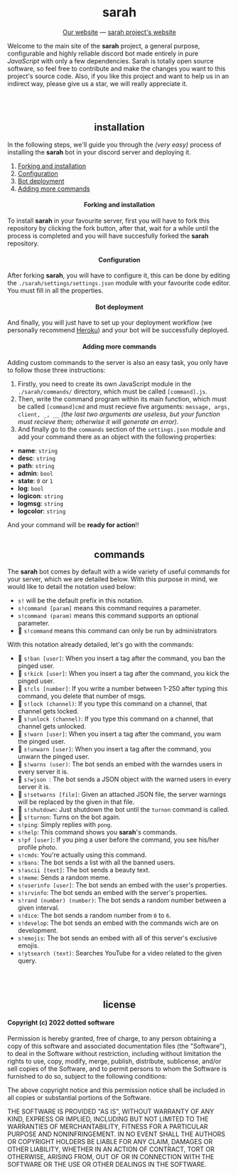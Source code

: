 <h1 align="center"> sarah </h1>
<p align="center"> <a href="https://dottedco.github.io/">Our website</a> — <a href="https://dottedco.github.io/sarah/">sarah project's website</a> </p>

Welcome to the main site of the **sarah** project, a general purpose, configurable and highly reliable discord bot made entirely in pure *JavaScript* with only a few dependencies. Sarah is totally open source software, so feel free to contribute and make the changes you want to this project's source code. Also, if you like this project and want to help us in an indirect way, please give us a star, we will really appreciate it.

<br>
<br>

<h2 align="center"> installation </h2>
In the following steps, we'll guide you through the <i>(very easy)</i> process of installing the <b>sarah</b> bot in your discord server and deploying it.
<br>

1. [Forking and installation](#-forking-and-installation-)
2. [Configuration](#-configuration-)
3. [Bot deployment](#-bot-deployment-)
4. [Adding more commands](#-adding-more-commands-)

<h4 align="center"> Forking and installation </h4>
To install <b>sarah</b> in your favourite server, first you will have to fork this repository by clicking the fork button, after that, wait for a while until the process is completed and you will have succesfully forked the <b>sarah</b> repository.

<h4 align="center"> Configuration </h4>
After forking <b>sarah</b>, you will have to configure it, this can be done by editing the <code>./sarah/settings/settings.json</code> module with your favourite code editor. You must fill in all the properties.

<h4 align="center"> Bot deployment </h4>
And finally, you will just have to set up your deployment workflow (we personally recommend <a href="https://www.heroku.com/">Heroku</a>) and your bot will be successfully deployed.

<h4 align="center"> Adding more commands </h4>
Adding custom commands to the server is also an easy task, you only have to follow those three instructions:
<ol>
  <li> Firstly, you need to create its own JavaScript module in the <code>./sarah/commands/</code> directory, which must be called <code>[command].js</code>.</li>
  <li> Then, write the command program within its main function, which must be called <code>[command]cmd</code> and must recieve five arguments: <code>message, args, client, _, __</code> <i>(the last two arguments are useless, but your function must recieve them; otherwise it will generate an error)</i>. </li>
  <li> And finally go to the <code>commands</code> section of the <code>settings.json</code> module and add your command there as an object with the following properties:</li></ol>
<ul>
  <li><b>name</b>: <code>string</code></li>
  <li><b>desc</b>: <code>string</code></li>
  <li><b>path</b>: <code>string</code></li>
  <li><b>admin</b>: <code>bool</code></li>
  <li><b>state</b>: <code>0</code> or <code>1</code></li>
  <li><b>log</b>: <code>bool</code></li>
  <li><b>logicon</b>: <code>string</code></li>
  <li><b>logmsg</b>: <code>string</code></li>
  <li><b>logcolor</b>: <code>string</code></li>
</ul>
And your command will be <b>ready for action</b>!! 

<br>
<br>

<h2 align="center"> commands </h2>
The <b>sarah</b> bot comes by default with a wide variety of useful commands for your server, which we are detailed below. With this purpose in mind, we would like to detail the notation used below:
<ul>
  <li> <code>s!</code> will be the default prefix in this notation. </li>
  <li> <code>s!command [param]</code> means this command requires a parameter. </li>
  <li> <code>s!command (param)</code> means this command supports an optional parameter. </li>
  <li> 👮 <code>s!command</code> means this command can only be run by administrators </li>
</ul>
With this notation already detailed, let's go with the commands:
<ul>
  <li> 👮 <code>s!ban [user]</code>: When you insert a tag after the command, you ban the pinged user. </li>
  <li> 👮 <code>s!kick [user]</code>: When you insert a tag after the command, you kick the pinged user. </li>
  <li> 👮 <code>s!cls [number]</code>: If you write a number between 1-250 after typing this command, you delete that number of msgs. </li>
  <li> 👮 <code>s!lock (channel)</code>: If you type this command on a channel, that channel gets locked. </li>
  <li> 👮 <code>s!unlock (channel)</code>: If you type this command on a channel, that channel gets unlocked. </li>
  <li> 👮 <code>s!warn [user]</code>: When you insert a tag after the command, you warn the pinged user. </li>
  <li> 👮 <code>s!unwarn [user]</code>: When you insert a tag after the command, you unwarn the pinged user. </li>
  <li> 👮 <code>s!warns (user)</code>: The bot sends an embed with the warndes users in every server it is. </li>
  <li> 👮 <code>s!wjson </code>: The bot sends a JSON object with the warned users in every server it is. </li>
  <li> 👮 <code>s!setwarns [file]</code>: Given an attached JSON file, the server warnings will be replaced by the given in that file. </li>
  <li> 👮 <code>s!shutdown</code>: Just shutdown the bot until the <code>turnon</code> command is called. </li>
  <li> 👮 <code>s!turnon</code>: Turns on the bot again. </li>
  <li> <code>s!ping</code>: Simply replies with <code>pong</code>.</li>
  <li> <code>s!help</code>: This command shows you <b>sarah</b>'s commands.</li>
  <li> <code>s!pf [user]</code>: If you ping a user before the command, you see his/her profile photo.</li>
  <li> <code>s!cmds</code>: You're actually using this command.</li>
  <li> <code>s!bans</code>: The bot sends a list with all the banned users.</li>
  <li> <code>s!ascii [text]</code>: The bot sends a beauty text.</li>
  <li> <code>s!meme</code>: Sends a random meme.</li>
  <li> <code>s!userinfo [user]</code>: The bot sends an embed with the user's properties.</li>
  <li> <code>s!srvinfo</code>: The bot sends an embed with the server's properties.</li>
  <li> <code>s!rand (number) (number)</code>: The bot sends a random number between a given interval.</li>
  <li> <code>s!dice</code>: The bot sends a random number from <code>0</code> to <code>6</code>.</li>
  <li> <code>s!develop</code>: The bot sends an embed with the commands wich are on development.</li>
  <li> <code>s!emojis</code>: The bot sends an embed with all of this server's exclusive emojis.</li>
  <li> <code>s!ytsearch (text)</code>: Searches YouTube for a video related to the given query.</li>
</ul>

<br>
<br>

<h2 align="center"> license </h2>

#### Copyright (c) 2022 dotted software

Permission is hereby granted, free of charge, to any person obtaining a copy
of this software and associated documentation files (the "Software"), to deal
in the Software without restriction, including without limitation the rights
to use, copy, modify, merge, publish, distribute, sublicense, and/or sell
copies of the Software, and to permit persons to whom the Software is
furnished to do so, subject to the following conditions:

The above copyright notice and this permission notice shall be included in all
copies or substantial portions of the Software.

THE SOFTWARE IS PROVIDED "AS IS", WITHOUT WARRANTY OF ANY KIND, EXPRESS OR
IMPLIED, INCLUDING BUT NOT LIMITED TO THE WARRANTIES OF MERCHANTABILITY,
FITNESS FOR A PARTICULAR PURPOSE AND NONINFRINGEMENT. IN NO EVENT SHALL THE
AUTHORS OR COPYRIGHT HOLDERS BE LIABLE FOR ANY CLAIM, DAMAGES OR OTHER
LIABILITY, WHETHER IN AN ACTION OF CONTRACT, TORT OR OTHERWISE, ARISING FROM,
OUT OF OR IN CONNECTION WITH THE SOFTWARE OR THE USE OR OTHER DEALINGS IN THE
SOFTWARE.
